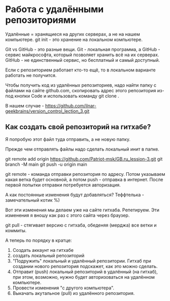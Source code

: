 # Работа с удалёнными репозиториями

Удалённые = хранящиеся на других серверах, а не на нашем компьютере.
git init - это хранение на локальном компьютере.

Git vs GitHub - это разные вещи. Git - локальная программа, а GitHub - сервис майкрософта, который позволяет хранить всё на их серверах.
GitHub - не единственный сервис, но бесплатный и самый доступный.

Если с репозиторием работает кто-то ещё, то в локальном варианте работать не получится.

Чтобы получить код из удалённых репозиториев, надо найти папку с файлами на сайте github.com, скопировать адрес этого репозитория из-под кнопки Code и использовать команду git clone <url>.

В нашем случае - https://github.com/ilnar-geekbrains/version_control_lection_3.git 

## Как создать свой репозиторий на гитхабе?

Я попробую этот файл туда отправить, а не новую папку.

Прежде чем отправлять файлы надо сделать локальный инит в папке.

git remote add origin https://github.com/Patriot-msk/GB.ru_lession-3.git
  git branch -M main
  git push -u origin main

git remote - команда отправки репозитория по адресу. Потом указываем какая ветка будет основной, а потом push - отправка в интернет.
После первой попытки отправки потребуется авторизация.

А как постоянные изменения будут добавляться?
Теффтелька - замечательный котик %)

Вот эти изменения мы делаем уже на сайте гитхаба. Репетируем. Эти изменения я вношу как раз с этого сайта через браузер.

git pull - стягивает версию с гитхаба, обеденяя (мерджа) все ветки и коммиты.

А теперь по порядку в кратце:
1. Создать аккаунт на гитхабе
1. создать локальный репозиторий
1. "Подружить" локальный и удалённый репозитории. Гитхаб при создании нового репозитория подскажет, как это можно сделать.
1. Отправит (push) локальный репозиторий в удалённый (на гитхаб), при этом, возможно, нужно будет авторизоваться на удалённом компьютере.
1. Провести изменения "с другого компьютера".
1. Выкачать акутальное (pull) из удалённого репозитория.